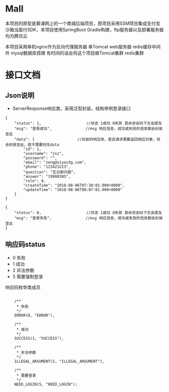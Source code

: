 # Mall
本项目的原型是慕课网上的一个商城后端项目，原项目采用SSM项目集成支付宝沙箱当面付SDK，本项目使用SpringBoot Gradle构建，ftp服务器以及部署服务器均为腾讯云

本项目采用单机nginx作为反向代理服务器 单Tomcat web服务器 redis缓存中间件 mysql数据库搭建
有时间的话会将这个项目做Tomcat集群 redis集群

# 接口文档
## Json说明
+ ServerResponse响应类，采用泛型封装，结构举例登录接口
```
{
    "status": 1,                    //状态 1成功 0失败 其余状态码下文会提及
    "msg": "登录成功",               //msg 响应信息，成功或失败的信息都会封装至此
    "data": {                   //封装的响应体，若该请求需要返回相应对象，将会封装至此，若不需要则无data
        "id": 1,
        "username": "zsz",
        "password": "",
        "email": "zeng@xiyou3g.com",
        "phone": "123423223",
        "question": "生日新问题",
        "answer": "19980305",
        "role": 0,
        "createTime": "2018-08-06T07:38:03.000+0000",
        "updateTime": "2018-08-06T08:07:01.000+0000"
    }
}
```
```
{
    "status": 0,                    //状态 1成功 0失败 其余状态码下文会提及
    "msg": "登录失败",               //msg 响应信息，成功或失败的信息都会封装至此
}
```

## 响应码status

+ 0 失败
+ 1 成功
+ 2 非法参数
+ 5 需要强制登录

响应码枚举类成员
```

    /**
     * 失败
     */
    ERROR(0, "ERROR"),

    /**
     * 成功
     */
    SUCCESS(1, "SUCCESS"),

    /**
     * 非法参数
     */
    ILLEGAL_ARGUMENT(2, "ILLEGAL_ARGUMENT"),

    /**
     * 需要登录
     */
    NEED_LOGIN(5, "NEED_LOGIN");
```